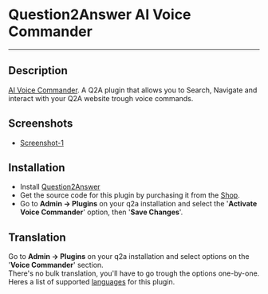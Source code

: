 # Question2Answer AI Voice Commander #

----------

## Description ##

[AI Voice Commander](https://heliochun.github.io/shop/). A Q2A plugin that allows you to Search, Navigate and interact with your Q2A website trough voice commands.  


## Screenshots ##

- [Screenshot-1](https://raw.githubusercontent.com/heliochun/q2a-badges/master/screenshots/new-features-2.png)


## Installation ##

- Install [Question2Answer](http://www.question2answer.org/install.php)
- Get the source code for this plugin by purchasing it from the [Shop](https://heliochun.github.io/shop/).
- Go to **Admin -> Plugins** on your q2a installation and select the '**Activate Voice Commander**' option, then '**Save Changes**'.


## Translation ##

Go to **Admin -> Plugins** on your q2a installation and select options on the '**Voice Commander**' section.  
There's no bulk translation, you'll have to go trough the options one-by-one.  
Heres a list of supported [languages](https://github.com/heliochun/q2a-voice-commander/blob/master/docs/supported-languages.md) for this plugin.

